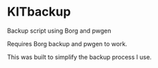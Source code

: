 # KITbackup
Backup script using Borg and pwgen

Requires Borg backup and pwgen to work.

This was built to simplify the backup process I use.
